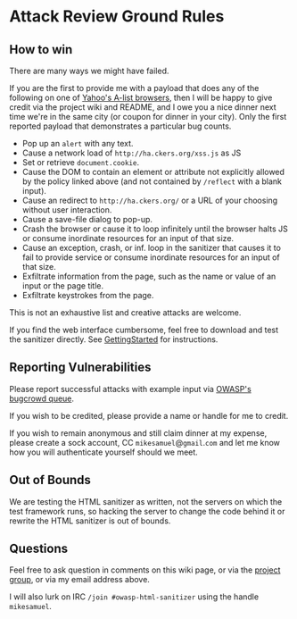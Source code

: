 # Attack Review Ground Rules 
## How to win 
There are many ways we might have failed.

If you are the first to provide me with a payload that does any of the following on one of [Yahoo's A-list browsers](http://yuilibrary.com/yui/docs/tutorials/gbs/), then I will be happy to give credit via the project wiki and README, and I owe you a nice dinner next time we're in the same city (or coupon for dinner in your city).  Only the first reported payload that demonstrates a particular bug counts.

  * Pop up an `alert` with any text.
  * Cause a network load of `http://ha.ckers.org/xss.js` as JS
  * Set or retrieve `document.cookie`.
  * Cause the DOM to contain an element or attribute not explicitly allowed by the policy linked above (and not contained by `/reflect` with a blank input).
  * Cause an redirect to `http://ha.ckers.org/` or a URL of your choosing without user interaction.
  * Cause a save-file dialog to pop-up.
  * Crash the browser or cause it to loop infinitely until the browser halts JS or consume inordinate resources for an input of that size.
  * Cause an exception, crash, or inf. loop in the sanitizer that causes it to fail to provide service or consume inordinate resources for an input of that size.
  * Exfiltrate information from the page, such as the name or value of an input or the page title.
  * Exfiltrate keystrokes from the page.

This is not an exhaustive list and creative attacks are welcome.

If you find the web interface cumbersome, feel free to download and test the sanitizer directly.  See [GettingStarted](getting_started.md) for instructions.

## Reporting Vulnerabilities 
Please report successful attacks with example input via [OWASP's bugcrowd queue](https://bugcrowd.com/owaspjavasanitizer).

If you wish to be credited, please provide a name or handle for me to credit.

If you wish to remain anonymous and still claim dinner at my expense, please create a sock account, CC `mikesamuel`@`gmail`.`com` and let me know how you will authenticate yourself should we meet.

## Out of Bounds 
We are testing the HTML sanitizer as written, not the servers on which the test framework runs, so hacking the server to change the code behind it or rewrite the HTML sanitizer is out of bounds.

## Questions 
Feel free to ask question in comments on this wiki page, or via the [project group](http://groups.google.com/group/owasp-java-html-sanitizer-support), or via my email address above.

I will also lurk on IRC `/join #owasp-html-sanitizer` using the handle `mikesamuel`.
